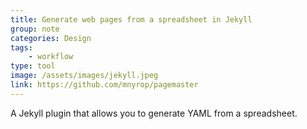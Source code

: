 ```yaml
---
title: Generate web pages from a spreadsheet in Jekyll
group: note
categories: Design
tags:
    - workflow
type: tool
image: /assets/images/jekyll.jpeg
link: https://github.com/mnyrop/pagemaster
---
```

A Jekyll plugin that allows you to generate YAML from a spreadsheet.
